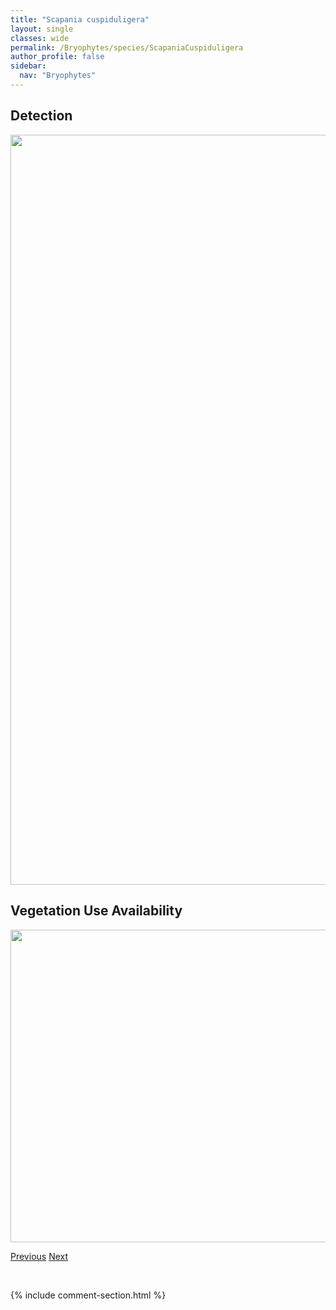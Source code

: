 ```yaml
---
title: "Scapania cuspiduligera"
layout: single
classes: wide
permalink: /Bryophytes/species/ScapaniaCuspiduligera
author_profile: false
sidebar:
  nav: "Bryophytes"
---
```


<h2>Detection</h2>

<a href="https://drive.google.com/uc?export=view&id=1AYIBMwKLeMkDh7B_2SipbJihjUu6LZsa">
<img src="https://drive.google.com/uc?export=view&id=1AYIBMwKLeMkDh7B_2SipbJihjUu6LZsa" height = "1200" width = "800">
</a>


<h2>Vegetation Use Availability</h2>

<a href="https://drive.google.com/uc?export=view&id=1Vaosl7hh9pWnE1CKgQNBfjPfjEmi00BD">
<img src="https://drive.google.com/uc?export=view&id=1Vaosl7hh9pWnE1CKgQNBfjPfjEmi00BD" height = "500" width = "1000">
</a>


<a href="/DevelopmentWebsite/Bryophytes/species/ScapaniaCurta" class="pagination--pager" title="Scapania curta">Previous</a> <a href="/DevelopmentWebsite/Bryophytes/species/ScapaniaDegenii" class="pagination--pager" title="Scapania degenii">Next</a>

<p>&nbsp;</p>

{% include comment-section.html %}
